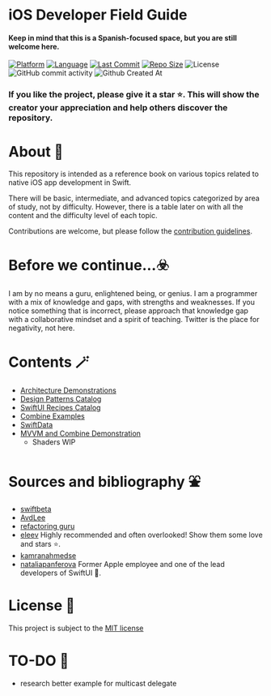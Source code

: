 <!-- Titulo --> 
# iOS Developer Field Guide
#### Keep in mind that this is a Spanish-focused space, but you are still welcome here.
<!-- <img align="right" src="https://avatars.githubusercontent.com/u/17766405?v=4" width="150"> --> 


<!-- Badges --> 
[![Platform](https://img.shields.io/badge/platform-iOS_17-6495ED.svg)]()
[![Language](https://img.shields.io/badge/language-Swift_5.9-6495ED.svg)]()
[![Last Commit](https://img.shields.io/github/last-commit/ROMthesheep/Libro-de-campo-del-iOS-developer?color=6495ED)]()
[![Repo Size](https://img.shields.io/github/repo-size/ROMthesheep/Libro-de-campo-del-iOS-developer?color=6495ED)]()
![License](https://img.shields.io/badge/license-MIT-6495ED.svg)
![GitHub commit activity](https://img.shields.io/github/commit-activity/m/romthesheep/Libro-de-campo-del-iOS-developer?color=6495ED)
![Github Created At](https://img.shields.io/github/created-at/ROMthesheep/Libro-de-campo-del-iOS-developer?color=6495ED)



<!-- [![Contributors](https://img.shields.io/github/contributors/ROMthesheep/Libro-de-campo-del-iOS-developer?color=6495ED)]() --> 

<!-- Star disclaimer --> 

### If you like the project, please give it a star ⭐️. This will show the creator your appreciation and help others discover the repository.

<!-- About --> 

# About 🤔
This repository is intended as a reference book on various topics related to native iOS app development in Swift.

There will be basic, intermediate, and advanced topics categorized by area of study, not by difficulty. However, there is a table later on with all the content and the difficulty level of each topic.

Contributions are welcome, but please follow the [contribution guidelines](CONTRIBUTING-ENG.md).

<!-- Disclaimer --> 

# Before we continue...☣️
I am by no means a guru, enlightened being, or genius. I am a programmer with a mix of knowledge and gaps, with strengths and weaknesses. If you notice something that is incorrect, please approach that knowledge gap with a collaborative mindset and a spirit of teaching. Twitter is the place for negativity, not here.

<!-- Contenidos --> 

# Contents 🪄
- [Architecture Demonstrations](Architecture%20demos/ARCHITECHTURES.md)
- [Design Patterns Catalog](Patterns.playground/DESIGN_PATTERNS.md)
- [SwiftUI Recipes Catalog](SwiftUI%20Pills/SWIFTUI_PILLS.md)
- [Combine Examples](Combine.playground/COMBINE_PILLS.md)
- [SwiftData](Deep%20dive%20SwiftData/SWIFT_DATA.md)
- [MVVM and Combine Demonstration](MVVM%20&%20combine%20practice/MVVM_WITH_COMBINE.md)
  - Shaders WIP

# Sources and bibliography ⛲
* [swiftbeta](https://www.youtube.com/c/SwiftBeta)
* [AvdLee](https://github.com/AvdLee) 
* [refactoring guru](https://refactoring.guru/es)
* [eleev](https://github.com/eleev) Highly recommended and often overlooked! Show them some love and stars ⭐.
* [kamranahmedse](https://github.com/kamranahmedse/)
* [nataliapanferova](https://github.com/nataliapanferova) Former Apple employee and one of the lead developers of SwiftUI 🐐.

# License 🔖
This project is subject to the [MIT license](https://github.com/eleev/swiftui-new-metal-shaders/blob/master/LICENSE)

# TO-DO 📝
- research better example for multicast delegate
